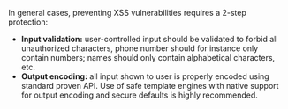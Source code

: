 In general cases, preventing XSS vulnerabilities requires a 2-step protection:

* **Input validation:** user-controlled input should be validated to forbid all unauthorized characters, phone number
  should for instance only contain numbers; names should only contain alphabetical characters, etc.
* **Output encoding:** all input shown to user is properly encoded using standard proven API. Use of safe template
  engines with native support for output encoding and secure defaults is highly recommended.